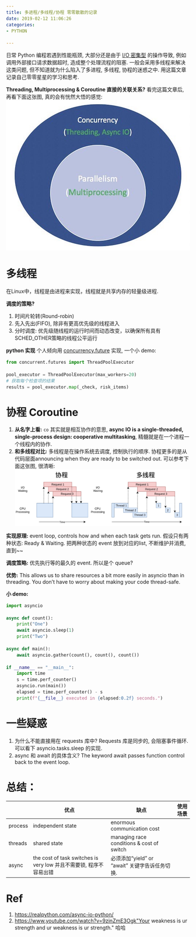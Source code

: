 ```yaml
---
title: 多进程/多线程/协程 零零散散的记录
date: 2019-02-12 11:06:26
categories:
- PYTHON

---
```


日常 Python 编程若遇到性能瓶颈, 大部分还是由于 [I/O 密集型](https://en.wikipedia.org/wiki/I/O_bound) 的操作导致, 例如调用外部接口请求数据超时, 造成整个处理流程的阻塞. 一般会采用多线程来解决这类问题, 但不知道就为什么陷入了多进程, 多线程, 协程的迷惑之中. 用这篇文章记录自己零零星星的学习和思考.

<!--more-->

**Threading, Multiprocessing & Coroutine 直接的关联关系?**
看完这篇文章后, 再看下面这张图, 真的会有恍然大悟的感觉:
![](../images/blog/190212_concurrency/15499416082221.jpg)


# 多线程
在Linux中，线程是由进程来实现，线程就是共享内存的轻量级进程.

**调度的策略?**
1. 时间片轮转(Round-robin)
2. 先入先出(FIFO), 除非有更高优先级的线程进入
3. 分时调度: 优先级随线程的运行时间而动态改变，以确保所有具有SCHED_OTHER策略的线程公平运行

**python 实现**
个人倾向用 [concurrency.future](https://docs.python.org/3/library/concurrent.futures.html) 实现, 一个小 demo:
```python
from concurrent.futures import ThreadPoolExecutor

pool_executor = ThreadPoolExecutor(max_workers=20)
# 获取每个检查项的结果
results = pool_executor.map(_check, risk_items)
```

# 协程 Coroutine
1. **从名字上看:** `co` 其实就是相互协作的意思, **async IO is a single-threaded, single-process design: cooperative multitasking**, 精髓就是在一个进程一个线程内的协作.
2. **和多线程对比:** 多线程是在操作系统去调度, 控制执行的顺序. 协程更多的是从代码层面announcing when they are ready to be switched out. 可以参考下面这张图, 很清晰:
![](../images/blog/190212_concurrency/15499750511455.jpg)


**实现原理:**
event loop, controls how and when each task gets run. 假设只有两种状态: Ready & Waiting. 把两种状态的 event 放到对应的list, 不断维护并消费, 直到~~

**调度策略:**
优先执行等的最久的 event. 所以是个 queue?

**优势:**
This allows us to share resources a bit more easily in asyncio than in threading. You don’t have to worry about making your code thread-safe.

**小 demo:**
```python
import asyncio

async def count():
    print("One")
    await asyncio.sleep(1)
    print("Two")

async def main():
    await asyncio.gather(count(), count(), count())

if __name__ == "__main__":
    import time
    s = time.perf_counter()
    asyncio.run(main())
    elapsed = time.perf_counter() - s
    print(f"{__file__} executed in {elapsed:0.2f} seconds.")
```


# 一些疑惑
1. 为什么不能直接用在 requests 库中?
Requests 库是同步的, 会阻塞事件循环. 可以看下 asyncio.tasks.sleep 的实现.
2. async 和 await 的具体含义?
The keyword await passes function control back to the event loop.


# 总结：

|  | 优点 | 缺点 | 使用场景 |
| --- | --- | --- | --- |
| process | independent state | enormous communication cost |  |
| threads | shared state | managing race conditions & cost of switch |  |
| async | the cost of task switches is very low 并且不需要锁, 程序不容易出错 | 必须添加“yield” or “await” 关键字告诉任务切换. |  |



# Ref
1. https://realpython.com/async-io-python/
2. https://www.youtube.com/watch?v=9zinZmE3Ogk"Your weakness is ur strength and ur weakness is ur strength." 哈哈

